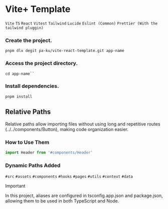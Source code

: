 # Vite+ Template

`Vite` `TS` `React` `Vitest` `Tailwind` `Lucide` `Eslint (Common)` `Prettier (With the tailwind pluggin)`

### Create the project.

```
pnpm dlx degit pa-ku/vite-react-template.git app-name
```

### Access the project directory.

```
cd app-name``
```

### Install dependencies.

```
pnpm install
```

## Relative Paths
Relative paths allow importing files without using long and repetitive routes (../../components/Button), making code organization easier. 


### How to Use Them


```js
import Header from '#components/Header'
```
### Dynamic Paths Added
``#src``
``#assets``
``#components``
``#hooks``
``#pages``
``#utils``
``#context``
``#data``

> [!IMPORTANT]
> In this project, aliases are configured in tsconfig.app.json and package.json, allowing them to be used in both TypeScript and Node.
